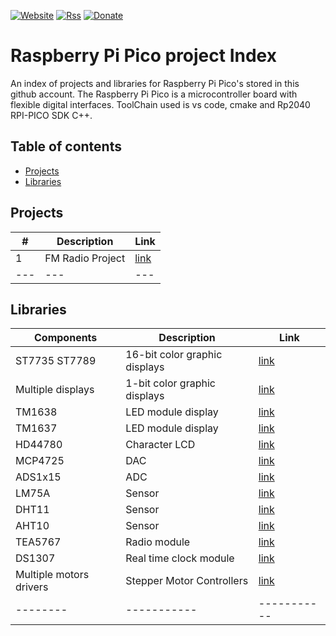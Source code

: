 [![Website](https://img.shields.io/badge/Website-Link-blue.svg)](https://gavinlyonsrepo.github.io/)  [![Rss](https://img.shields.io/badge/Subscribe-RSS-yellow.svg)](https://gavinlyonsrepo.github.io//feed.xml)  [![Donate](https://img.shields.io/badge/Donate-PayPal-green.svg)](https://www.paypal.com/paypalme/whitelight976)

# Raspberry Pi Pico project Index

An index of projects and libraries for Raspberry Pi Pico's stored in this
github account. The Raspberry Pi Pico is a microcontroller board with flexible digital interfaces.
ToolChain used is vs code, cmake and Rp2040 RPI-PICO SDK C++.

## Table of contents

  * [Projects](#projects)
  * [Libraries](#libraries)

## Projects

| # |  Description | Link  |
| -------------- | -------------- | -------- |
|1 |  FM Radio Project | [link](https://github.com/gavinlyonsrepo/FM_Radio_PICO) |
| ---  | ---  | ---  |

## Libraries

| Components  | Description  | Link |
| -------- | ----------- |  ----------- |
|ST7735 ST7789|16-bit color graphic displays | [link](https://github.com/gavinlyonsrepo/displaylib_16bit_PICO)|
|Multiple displays|1-bit color graphic displays| [link](https://github.com/gavinlyonsrepo/displaylib_1bit_PICO)|
|TM1638|LED module display | [link](https://github.com/gavinlyonsrepo/TM1638plus_PICO)|
|TM1637|LED module display | [link](https://github.com/gavinlyonsrepo/TM1637_PICO)|
|HD44780|Character LCD | [link](https://github.com/gavinlyonsrepo/HD44780_LCD_PCF8574_PICO) |
|MCP4725|DAC | [link](https://github.com/gavinlyonsrepo/MCP4725_PICO)|
|ADS1x15|ADC | [link](https://github.com/gavinlyonsrepo/ADS1x15_PICO)|
|LM75A|Sensor | [link](https://github.com/gavinlyonsrepo/LM75A_PICO)|
|DHT11|Sensor | [link](https://github.com/gavinlyonsrepo/DHT11_PICO)|
|AHT10|Sensor | [link](https://github.com/gavinlyonsrepo/AHTXX_PICO)|
|TEA5767|Radio module| [link](https://github.com/gavinlyonsrepo/TEA5767_PICO)|
|DS1307|Real time clock module | [link](https://github.com/gavinlyonsrepo/DS1307_PICO)|
|Multiple motors drivers|Stepper Motor Controllers| [link](https://github.com/gavinlyonsrepo/Stepper_Motor_Control_PICO)|
| -------- | ----------- |  ----------- |

